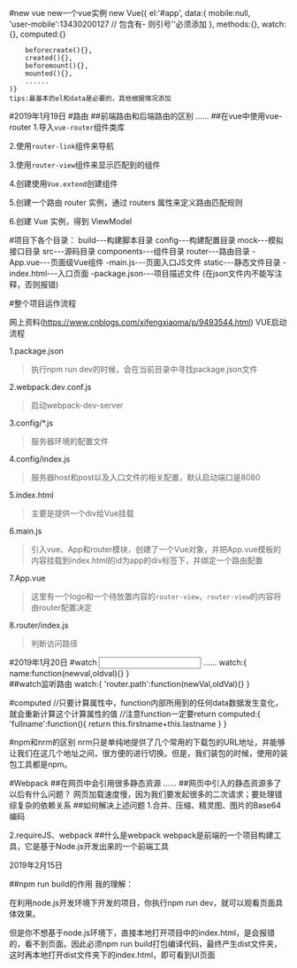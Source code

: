 #new vue
	new一个vue实例
	new Vue({
		el:'#app',
		data:{
			mobile:null,    
			'user-mobile':13430200127 // 包含有- 则引号''必须添加	
		},
		methods:{},
		watch:{},
		computed:{}

		beforecreate(){},
		created(){},
		beforemount(){},
		mounted(){},
		......
	)}
	tips:最基本的el和data是必要的，其他根据情况添加

#2019年1月19日
#路由
##前端路由和后端路由的区别
......
##在vue中使用vue-router
1.导入`vue-router`组件类库

2.使用`router-link`组件来导航

3.使用`router-view`组件来显示匹配到的组件

4.创建使用`Vue.extend`创建组件

5.创建一个路由 router 实例，通过 routers 属性来定义路由匹配规则

6.创建 Vue 实例，得到 ViewModel

#项目下各个目录：
	build---构建脚本目录
	config---构建配置目录
	mock---模拟接口目录
	src---源码目录
		components---组件目录
		router---路由目录
		-App.vue---页面级Vue组件
		-main.js---页面入口JS文件	
	static---静态文件目录
	-index.html---入口页面
	-package.json---项目描述文件   (在json文件内不能写注释，否则报错)

#整个项目运作流程
<!--
myNote:

1.进入一个页面

2.从main.js入口，import所有必要的组件工具，再通过`Vue.use`引用

3.由router路由判断路径，如.../login；则引用对应的数据和组件

4.从components目录下拿取对应的组件

5.将组件渲染到App.vue的`router-view`所提前占用好的坑里面

6.
	
	顺序
	src/main.js
	src/router/vue/router/xx.js
	src/compontens/xx.vue
	src/App.vue
	src/views/xx.vue
	index.html
-->	

网上资料(https://www.cnblogs.com/xifengxiaoma/p/9493544.html)
VUE启动流程

1.package.json
>执行npm run dev的时候，会在当前目录中寻找package.json文件

2.webpack.dev.conf.js
>启动webpack-dev-server

3.config/*.js
>服务器环境的配置文件

4.config/index.js
>服务器host和post以及入口文件的相关配置，默认启动端口是8080

5.index.html
>主要是提供一个div给Vue挂载

6.main.js
>引入vue、App和router模块，创建了一个Vue对象，并把App.vue模板的内容挂载到index.html的id为app的div标签下，并绑定一个路由配置

7.App.vue
>这里有一个logo和一个待放置内容的`router-view`，`router-view`的内容将由router配置决定

8.router/index.js
>判断访问路径
	
#2019年1月20日
#watch
	<input type='text' v-model='name'>
	......
	watch:{
		name:function(newval,oldval){}
	}  
##watch监听路由
	watch:{
		'router.path':function(newVal,oldVal){}
	}

#computed
	//只要计算属性中，function内部所用到的任何data数据发生变化，就会重新计算这个计算属性的值
	//注意function一定要return
	computed:{
		'fullname':function(){
		return this.firstname+this.lastname
		}
	}

#npm和nrm的区别
nrm只是单纯地提供了几个常用的下载包的URL地址，并能够让我们在这几个地址之间，很方便的进行切换。但是，我们装包的时候，使用的装包工具都是npm。

#Webpack
##在网页中会引用很多静态资源
......
##网页中引入的静态资源多了以后有什么问题？
网页加载速度慢，因为我们要发起很多的二次请求；要处理错综复杂的依赖关系
##如何解决上述问题
1.合并、压缩、精灵图、图片的Base64编码

2.requireJS、webpack
##什么是webpack
webpack是前端的一个项目构建工具，它是基于Node.js开发出来的一个前端工具 

2019年2月15日

##npm run build的作用
我的理解：

在利用node.js开发环境下开发的项目，你执行npm run dev，就可以观看页面具体效果。

但是你不想基于node.js环境下，直接本地打开项目中的index.html，是会报错的，看不到页面。因此必须npm run build打包编译代码，最终产生dist文件夹，这时再本地打开dist文件夹下的index.html，即可看到UI页面